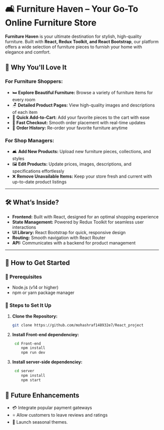 # 🛋️ **Furniture Haven** – Your Go-To Online Furniture Store

**Furniture Haven** is your ultimate destination for stylish, high-quality furniture. Built with **React, Redux Toolkit, and React Bootstrap**, our platform offers a wide selection of furniture pieces to furnish your home with elegance and comfort.

## 🎉 **Why You'll Love It**

### For Furniture Shoppers:

- 🛏️ **Explore Beautiful Furniture:** Browse a variety of furniture items for every room
- 🪑 **Detailed Product Pages:** View high-quality images and descriptions of each item
- 🛒 **Quick Add-to-Cart:** Add your favorite pieces to the cart with ease
- 🚚 **Fast Checkout:** Smooth order placement with real-time updates
- 📜 **Order History:** Re-order your favorite furniture anytime

### For Shop Managers:

- 🛋️ **Add New Products:** Upload new furniture pieces, collections, and styles
- 🖼️ **Edit Products:** Update prices, images, descriptions, and specifications effortlessly
- ❌ **Remove Unavailable Items:** Keep your store fresh and current with up-to-date product listings

---

## 🛠️ **What’s Inside?**

- **Frontend:** Built with React, designed for an optimal shopping experience
- **State Management:** Powered by Redux Toolkit for seamless user interactions
- **UI Library:** React Bootstrap for quick, responsive design
- **Routing:** Smooth navigation with React Router
- **API:** Communicates with a backend for product management

---

## 🚀 **How to Get Started**

### 🍦 Prerequisites

- Node.js (v14 or higher)
- npm or yarn package manager

### 🍭 Steps to Set It Up

1. **Clone the Repository:**

   ```bash
   git clone https://github.com/mohashraf148932e7/React_project
   ```

2. **Install Front-end dependenciey:**

   ```bash
    cd Front-end
       npm install
       npm run dev
   ```

3. **Install server-side dependenciey:**

   ```bash
    cd server
       npm install
       npm start
   
   ```

## 🔮 **Future Enhancements**

- 💳 Integrate popular payment gateways
- ⭐ Allow customers to leave reviews and ratings
- 🎨 Launch seasonal themes.
